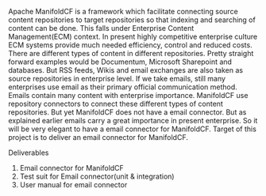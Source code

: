 Apache ManifoldCF is a framework which facilitate connecting source content repositories to target repositories so that 
indexing and searching of content can be done. This falls under Enterprise Content Management(ECM) context. 
In present highly competitive enterprise culture ECM systems provide much needed efficiency, control and reduced costs.
There are different types of content in different repositories. Pretty straight forward examples would be 
Documentum, Microsoft Sharepoint and databases. But RSS feeds, Wikis and email exchanges are also taken as source 
repositories in enterprise level. If we take emails, still many enterprises use email as their primary official 
communication method. Emails contain many content with enterprise importance. 
ManifoldCF use repository connectors to connect these different types of content repositories. 
But yet ManifoldCF does not have a email connector. But as explained earlier emails carry a great importance in 
present enterprise. So it will be very elegant to have a email connector for ManifoldCF. 
Target of this project is to deliver an email connector for ManifoldCF.


Deliverables

1. Email connector for ManifoldCF
2. Test suit for Email connector(unit & integration)
2. User manual for email connector
